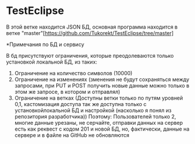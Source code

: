 # TestEclipse

В этой ветке находится JSON БД, основная программа находится в ветке "master"[https://github.com/Tukorekt/TestEclipse/tree/master]

*Примечания по БД и сервису

В бд присутствуют ограничения, которые преодолеваются только установкой локальной БД, из таких:
1) Ограничение на количество символов (10000)
2) Ограничение на изменениях (зменения не будут сохраняться между запросами, при PUT и POST получить новые данные можно только в этом же запросе, в котором и отправлял)
3) Ограничение на ветках (Доступны ветки только по путям уровней 0,1, кастомизация доступа так же доступна только с установкойлокальной БД и настройкой (насколько я понял из репозитория разработчика))
Поэтому: Пользователей только 2, многие данные урезаны, не серчайте, отправки данных на сервер есть как реквест с кодом 201 и новой БД, но, фактически, данные на сервере и в файле на GitHub не обновляются
